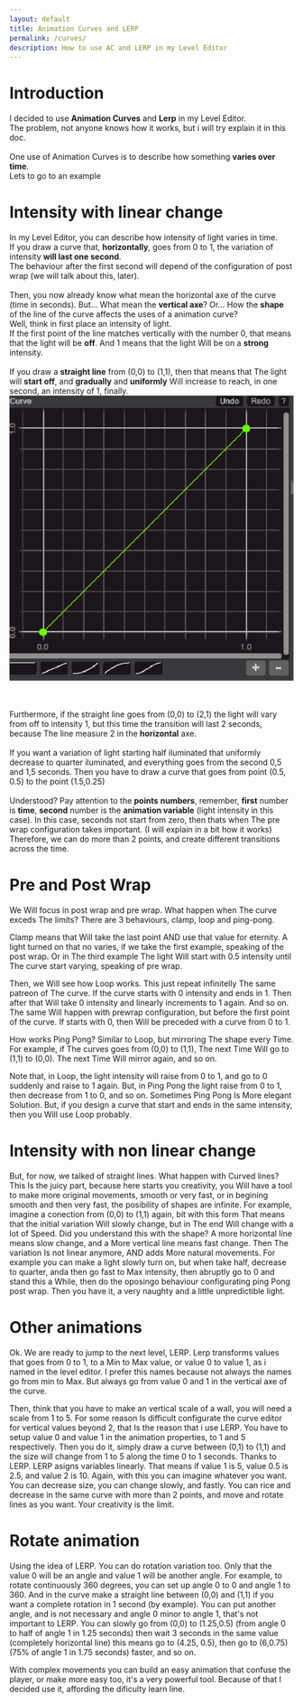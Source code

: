 ```yaml
---
layout: default
title: Animation Curves and LERP
permalink: /curves/
description: How to use AC and LERP in my Level Editor
---
```


# Introduction

I decided to use **Animation Curves** and **Lerp** in my Level Editor.
<br/>The problem, not anyone knows how it works, but i will try explain it in this doc.
<br/><br/>
One use of Animation Curves is to describe how something **varies over time**.
<br/>Lets to go to an example

# Intensity with linear change

In my Level Editor, you can describe how intensity of light varies in time.
<br/>If you draw a curve that, **horizontally**, goes from 0 to 1, the variation of intensity **will last one second**. 
<br/>The behaviour after the first second will depend of the configuration of post wrap (we will talk about this, later).
<br/><br/>
Then, you now already know what mean the horizontal axe of the curve (time in seconds).
But... What mean the **vertical axe**? Or... How the **shape** of the line of the curve affects the uses of a animation curve? 
<br/>Well, think in first place an intensity of light. 
<br/>If the first point of the line matches vertically with the number 0, that means that the light will be **off**. And 1 means that the light Will be on a **strong** intensity. 
<br/><br/>If you draw a **straight line** from (0,0) to (1,1), then that means that The light will **start off**, and **gradually** and **uniformly** Will increase to reach, in one second, an intensity of 1, finally.
<br/>![First Curve](./curve1.png "Local Image")

<br/><br/>Furthermore, if the straight line goes from (0,0) to (2,1) the light will vary from off to intensity 1, but this time the transition will last 2 seconds, because The line measure 2 in the **horizontal** axe.
<br/><br/>If you want a variation of light starting half iluminated that uniformly decrease to quarter iluminated, and everything goes from the second 0,5 and 1,5 seconds. Then you have to draw a curve that goes from point (0.5, 0.5) to the point (1.5,0.25) 
<br/><br/>Understood? Pay attention to the **points** **numbers**, remember, **first** number is **time**, **second** number is the **animation variable** (light intensity in this case).
In this case, seconds not start from zero, then thats when The pre wrap configuration takes important. (I will explain in a bit how it works)
Therefore, we can do more than 2 points, and create different transitions across the time.

# Pre and Post Wrap

We Will focus in post wrap and pre wrap. What happen when The curve exceds The limits? There are 3 behaviours, clamp, loop and ping-pong.

Clamp means that Will take the last point AND use that value for eternity. A light turned on that no varies, if we take the first example, speaking of the post wrap.
Or in The third example The light Will start with 0.5 intensity until The curve start varying, speaking of pre wrap.

Then, we Will see how Loop works. This just repeat infinitelly The same patreon of The curve. If the curve starts with 0 intensity and ends in 1. Then after that Will take 0 intensity and linearly increments to 1 again. And so on.
The same Will happen with prewrap configuration, but before the first point of the curve. If starts with 0, then Will be preceded with a curve from 0 to 1.

How works Ping Pong? Similar to Loop, but mirroring The shape every Time. For example, if The curves goes from (0,0) to (1,1), The next Time Will go to (1,1) to (0,0). The next Time Will mirror again, and so on.

Note that, in Loop, the light intensity will raise from 0 to 1, and go to 0 suddenly and raise to 1 again.
But, in Ping Pong the light raise from 0 to 1, then decrease from 1 to 0, and so on.
Sometimes Ping Pong Is More elegant Solution.
But, if you design a curve that start and ends in the same intensity, then you Will use Loop probably.

# Intensity with non linear change

But, for now, we talked of straight lines. What happen with Curved lines? This Is the juicy part, because here starts you creativity, you Will have a tool to make more original movements, smooth or very fast, or in begining smooth and then very fast, the posibility of shapes are infinite.
For example, imagine a conection from (0,0) to (1,1) again, bit with this form
That means that the initial variation Will slowly change, but in The end Will change with a lot of Speed. Did you understand this with the shape? A more horizontal líne means slow change, and a More vertical líne means fast change. Then The variation Is not linear anymore, AND adds More natural movements.
For example you can make a light slowly turn on, but when take half,  decrease to quarter, anda then go fast to Max intensity, then abruptly go to 0 and stand this a While, then do the oposingo behaviour configurating ping Pong post wrap. Then you have it, a very naughty and a little unpredictible light.

# Other animations

Ok. We are ready to jump to the next level, LERP.
Lerp transforms values that goes from 0 to 1, to a Min to Max value, or value 0 to value 1, as i named in the level editor. I prefer this names because not always the names go from min to Max. But always go from value 0 and 1 in the vertical axe of the curve.

Then, think that you have to make an vertical scale of a wall, you will need a scale from 1 to 5. For some reason Is difficult configurate the curve editor for vertical values beyond 2, that Is the reason that i use LERP. You have to setup value 0 and value 1 in the animation properties, to 1 and 5 respectively.
Then you do it, simply draw a curve between (0,1) to (1,1) and the size will change from 1 to 5 along the time 0 to 1 seconds. Thanks to LERP.
LERP asigns variables linearly. That means if value 1 is 5, value 0.5 is 2.5, and value 2 is 10.
Again, with this you can imagine whatever you want. You can decrease size, you can change slowly, and fastly. You can rice and decrease in the same curve with more than 2 points, and move and rotate lines as you want. Your creativity is the limit.

# Rotate animation

Using the idea of LERP. You can do rotation variation too. Only that the value 0 will be an angle and value 1 will be another angle.
For example, to rotate continuously 360 degrees, you can set up angle 0 to 0 and angle 1 to 360. And in the curve make a straight line between (0,0) and (1,1) if you want a complete rotation in 1 second (by example).
You can put another angle, and is not necessary and angle 0 minor to angle 1, that's not important to LERP. You can slowly go from (0,0) to (1.25,0.5) (from angle 0 to half of angle 1 in 1.25 seconds) then wait 3 seconds in the same value (completely horizontal line) this means go to (4.25, 0.5), then go to (6,0.75) (75% of angle 1 in 1.75 seconds) faster, and so on.

With complex movements you can build an easy animation that confuse the player, or make more easy too, it's a very powerful tool. Because of that I decided use it, affording the dificulty learn line.

